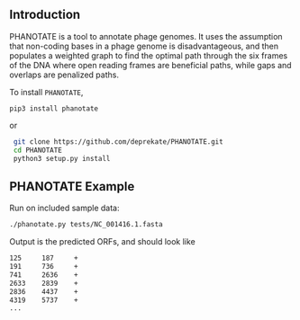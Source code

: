 Introduction
------------

PHANOTATE is a tool to annotate phage genomes.  It uses the assumption that non-coding
bases in a phage genome is disadvantageous, and then populates a weighted graph to
find the optimal path through the six frames of the DNA where open reading frames
are beneficial paths, while gaps and overlaps are penalized paths.

To install `PHANOTATE`,
```
pip3 install phanotate
```

or

```sh
 git clone https://github.com/deprekate/PHANOTATE.git
 cd PHANOTATE
 python3 setup.py install
```

PHANOTATE Example
--------------

Run on included sample data:
```sh
./phanotate.py tests/NC_001416.1.fasta 
```
Output is the predicted ORFs, and should look like
```sh
125     187     +
191     736     +
741     2636    +
2633    2839    +
2836    4437    +
4319    5737    +
...
```

